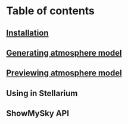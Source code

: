 # Table of contents

## [Installation](md_doc_installation.html)
## [Generating atmosphere model](md_doc_model_generation.html)
## [Previewing atmosphere model](md_doc_model_preview.html)
## Using in Stellarium
## ShowMySky API
